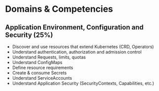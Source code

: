 # Domains & Competencies

## Application Environment, Configuration and Security (25%)

* Discover and use resources that extend Kubernetes (CRD, Operators)
* Understand authentication, authorization and admission control
* Understand Requests, limits, quotas
* Understand ConfigMaps
* Define resource requirements
* Create & consume Secrets
* Understand ServiceAccounts
* Understand Application Security (SecurityContexts, Capabilities, etc.)